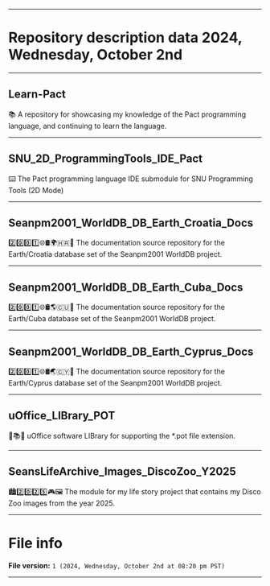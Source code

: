 
***

# Repository description data 2024, Wednesday, October 2nd

---

## Learn-Pact

📚️ A repository for showcasing my knowledge of the Pact programming language, and continuing to learn the language. 

---

## SNU_2D_ProgrammingTools_IDE_Pact

⌨️ The Pact programming language IDE submodule for SNU Programming Tools (2D Mode)

---

## Seanpm2001_WorldDB_DB_Earth_Croatia_Docs

2️⃣️0️⃣️0️⃣️1️⃣️🌐️🛢️🌍️🇭🇷️📖️ The documentation source repository for the Earth/Croatia database set of the Seanpm2001 WorldDB project. 

---

## Seanpm2001_WorldDB_DB_Earth_Cuba_Docs

2️⃣️0️⃣️0️⃣️1️⃣️🌐️🛢️🌎️🇨🇺️📖️ The documentation source repository for the Earth/Cuba database set of the Seanpm2001 WorldDB project. 

---

## Seanpm2001_WorldDB_DB_Earth_Cyprus_Docs

2️⃣️0️⃣️0️⃣️1️⃣️🌐️🛢️🌏️🇨🇾️📖️ The documentation source repository for the Earth/Cyprus database set of the Seanpm2001 WorldDB project. 

---

## uOffice_LIBrary_POT

📙️📚️💾️ uOffice software LIBrary for supporting the *.pot file extension.

---

## SeansLifeArchive_Images_DiscoZoo_Y2025

🏙️2️⃣️0️⃣️2️⃣️5️⃣️🎮️🖼️ The module for my life story project that contains my Disco Zoo images from the year 2025.

***

# File info

**File version:** `1 (2024, Wednesday, October 2nd at 08:20 pm PST)`

***

